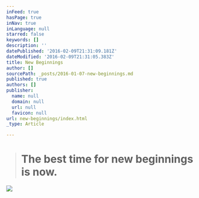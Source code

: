 ```yaml
---
inFeed: true
hasPage: true
inNav: true
inLanguage: null
starred: false
keywords: []
description: ''
datePublished: '2016-02-09T21:31:09.181Z'
dateModified: '2016-02-09T21:31:05.383Z'
title: New Beginnings
author: []
sourcePath: _posts/2016-01-07-new-beginnings.md
published: true
authors: []
publisher:
  name: null
  domain: null
  url: null
  favicon: null
url: new-beginnings/index.html
_type: Article

---
```

> # The best time for new beginnings is now.

![](https://the-grid-user-content.s3-us-west-2.amazonaws.com/ddbe3c71-71f2-4728-8972-a7a40211bf58.jpg)